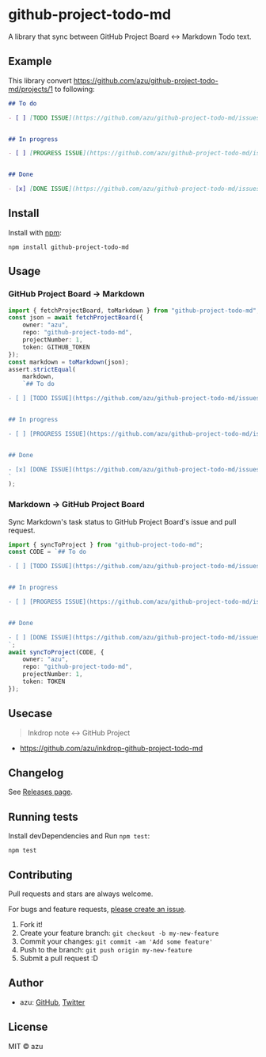 # github-project-todo-md

A library that sync between GitHub Project Board &lt;-&gt; Markdown Todo text.

## Example

This library convert <https://github.com/azu/github-project-todo-md/projects/1> to following:

```markdown
## To do

- [ ] [TODO ISSUE](https://github.com/azu/github-project-todo-md/issues/4)


## In progress

- [ ] [PROGRESS ISSUE](https://github.com/azu/github-project-todo-md/issues/3)


## Done

- [x] [DONE ISSUE](https://github.com/azu/github-project-todo-md/issues/5)
```

## Install

Install with [npm](https://www.npmjs.com/):

    npm install github-project-todo-md

## Usage

### GitHub Project Board → Markdown

```ts
import { fetchProjectBoard, toMarkdown } from "github-project-todo-md";
const json = await fetchProjectBoard({
    owner: "azu",
    repo: "github-project-todo-md",
    projectNumber: 1,
    token: GITHUB_TOKEN
});
const markdown = toMarkdown(json);
assert.strictEqual(
    markdown,
    `## To do

- [ ] [TODO ISSUE](https://github.com/azu/github-project-todo-md/issues/4)


## In progress

- [ ] [PROGRESS ISSUE](https://github.com/azu/github-project-todo-md/issues/3)


## Done

- [x] [DONE ISSUE](https://github.com/azu/github-project-todo-md/issues/5)
`
);

```

### Markdown → GitHub Project Board

Sync Markdown's task status to GitHub Project Board's issue and pull request.

```ts
import { syncToProject } from "github-project-todo-md";
const CODE = `## To do

- [ ] [TODO ISSUE](https://github.com/azu/github-project-todo-md/issues/4)


## In progress

- [ ] [PROGRESS ISSUE](https://github.com/azu/github-project-todo-md/issues/3)


## Done

- [ ] [DONE ISSUE](https://github.com/azu/github-project-todo-md/issues/5)
`;
await syncToProject(CODE, {
    owner: "azu",
    repo: "github-project-todo-md",
    projectNumber: 1,
    token: TOKEN
});
```

## Usecase

> Inkdrop note <-> GitHub Project

- https://github.com/azu/inkdrop-github-project-todo-md

## Changelog

See [Releases page](https://github.com/azu/github-project-todo-md/releases).

## Running tests

Install devDependencies and Run `npm test`:

    npm test

## Contributing

Pull requests and stars are always welcome.

For bugs and feature requests, [please create an issue](https://github.com/azu/github-project-todo-md/issues).

1. Fork it!
2. Create your feature branch: `git checkout -b my-new-feature`
3. Commit your changes: `git commit -am 'Add some feature'`
4. Push to the branch: `git push origin my-new-feature`
5. Submit a pull request :D

## Author

- azu: [GitHub](https://github.com/azu), [Twitter](https://twitter.com/azu_re)

## License

MIT © azu
